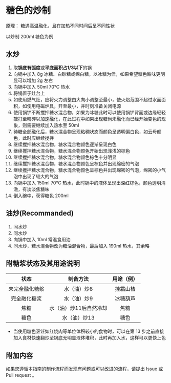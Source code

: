 # 糖色的炒制

原理： 糖遇高温融化，且在加热不同时间后呈不同性状

以炒制 200ml 糖色为例

## 水炒

1. 取**锅底有弧度**或**平底面积占1/3以下**的锅
2. 向锅中加入 8g 冰糖、白砂糖或绵白糖，以冰糖为佳，如果希望糖色甜味更明显可以增加 2g 左右
3. 向锅中加入 50ml 70&deg;C 热水
4. 将锅置于灶台上
5. 如使用燃气灶，应将火力调整由大向小调整至最小，使火焰范围不超过水面面积，如使用电磁炉具，开至最小，并时刻准备关闭电源
6. 使用锅铲不断搅拌糖水混合物，如果为冰糖此时可以使用锅铲背面或边缘轻轻敲打至粉碎以加速融化，在此过程中如果出现糖尚未融化而已经开始变色的现象，则需要继续加入热水至 50ml
7. 待糖全部融化后，糖水混合物呈现粘稠状态而颜色呈透明偏白色，如云母颜色，此时应继续搅拌
8. 继续搅拌糖水混合物，糖水混合物颜色逐渐呈现白色
9. 继续搅拌糖水混合物，糖水混合物颜色开始出现浅浅的棕色
10. 继续搅拌糖水混合物，糖水混合物颜色棕色十分明显
11. 继续搅拌糖水混合物，糖水混合物颜色呈棕色并出现绵密的气泡
12. 继续搅拌糖水混合物，糖水混合物颜色呈棕色并出现绵密的气泡，绵密的小气泡中出现了较大的气泡
13. 向锅中加入 150ml 70&deg;C 热水，此时锅中的液体呈现出深红棕色，颜色透明清澈，有淡淡焦糖味
14. 倒入碗中，获得糖色 200ml

## 油炒(Recommanded)

1. 同水炒
2. 同水炒
3. 向锅中加入 10ml 常温食用油
4. 同水炒，糖水混合物改为糖油混合物，最后加入 190ml 热水，其余略

## 附糖浆状态及其用途说明

|状态|制备方法|用途（例）|
|:--:|:--:|:--:|
|未完全融化糖浆|水（油）炒8|挂霜山楂|
|完全融化糖浆|水（油）炒9|冰糖葫芦|
|焦糖|水（油）炒11后自然冷却|焦糖|
|糖色|水（油）炒13|糖色|

* 当使用糖色烹饪如红烧肉等单位体积较小的食物时，可以在第 13 步之前直接加入食材快速翻炒至锅底无明显液体堆积，此时再加入水，这样可以更快上色

## 附加内容

如果您遵循本指南的制作流程而发现有问题或可以改进的流程，请提出 Issue 或 Pull request 。
